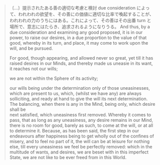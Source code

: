 

> 〔…〕提示されたある善の適切な考慮と検討 due consideration によって、われわれの欲望を、その善にの価値に適切な比率で喚起することが、われわれの力のうちにはある。これによって、その善はその出番 turn と場所で、意志にはたらき、追求されるようになりうる。
> And thus, by a due consideration and examining any good proposed, it is in our power, to raise our desires, in a due proportion to the value of that good, whereby in its turn, and place, it may come to work upon the will, and be pursued. 
> 
> For good, though appearing, and allowed never so great, yet till it has raised desires in our Minds, and thereby made us uneasie in its want, it reaches not our wills; 
> 
> we are not within the Sphere of its activity; 
> 
> our wills being under the determination only of those uneasinesses, which are present to us, which, (whilst we have any) are always solliciting, and ready at hand to give the will its next determination. The balancing, when there is any in the Mind, being only, which desire shall be  
next satisfied, which uneasiness first removed. Whereby it comes to pass, that as long as any uneasiness, any desire remains in our Mind, there is no room for good, barely as such, to come at the will, or at all to determine it. Because, as has been said, the first step in our endeavours after happiness being to get wholly out of the confines of misery, and to feel no part of it, the will can be at leisure for nothing else, till every uneasiness we feel be perfectly removed: which in the multitude of wants, and desires, we are beset with in this imperfect State, we are not like to be ever freed from in this World.